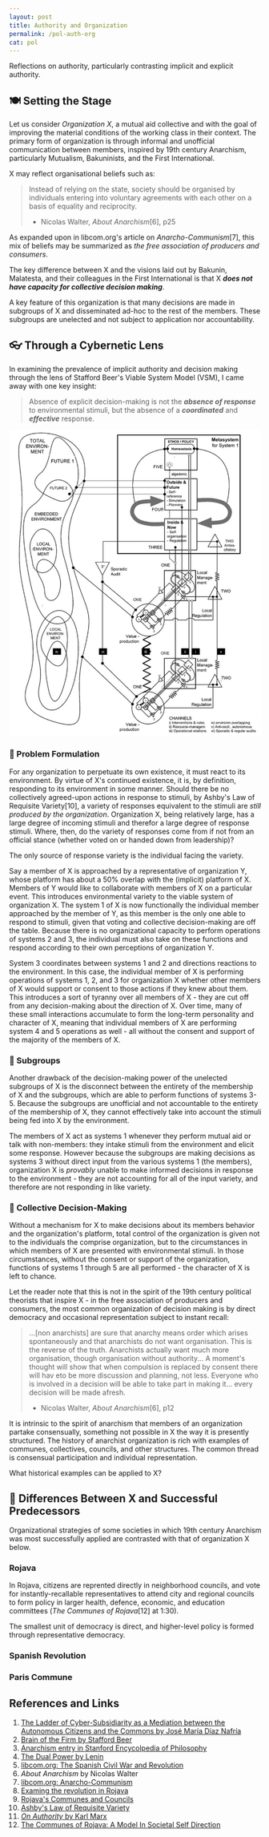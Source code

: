 ```yaml
---
layout: post
title: Authority and Organization
permalink: /pol-auth-org
cat: pol
---
```

<!--
pol: true
-->

Reflections on authority, particularly contrasting implicit and explicit authority.

## 🍽 Setting the Stage

Let us consider *Organization X*, a mutual aid collective and with the goal of improving the material conditions of the working class in their context.
The primary form of organization is through informal and unofficial communication between members, inspired by 19th century Anarchism, particularly Mutualism, Bakuninists, and the First International.

X may reflect organisational beliefs such as:

> Instead of relying on the state, society should be organised by individuals entering into voluntary agreements with each other on a basis of equality and reciprocity.
>
> - Nicolas Walter, *About Anarchism*[6], p25

As expanded upon in libcom.org's article on *Anarcho-Communism*[7], this mix of beliefs may be summarized as *the free association of producers and consumers*.

The key difference between X and the visions laid out by Bakunin, Malatesta, and their colleagues in the First International is that X ***does not have capacity for collective decision making***.

A key feature of this organization is that many decisions are made in subgroups of X and disseminated ad-hoc to the rest of the members.
These subgroups are unelected and not subject to application nor accountability.

## 👓 Through a Cybernetic Lens

In examining the prevalence of implicit authority and decision making through the lens of Stafford Beer's Viable System Model (VSM), I came away with one key insight:

> Absence of explicit decision-making is not the ***absence of response*** to environmental stimuli, but the absence of a ***coordinated*** and ***effective*** response.

<center>
<img
  src="/images/politics/stafford-beer-vsm.jpeg"
  alt="Depiction of Stafford Beer's Viable System Model"
  >
</center>

### 🔎 Problem Formulation

For any organization to perpetuate its own existence, it must react to its environment.
By virtue of X's continued existence, it is, by definition, responding to its environment in some manner.
Should there be no collectively agreed-upon actions in response to stimuli, by Ashby's Law of Requisite Variety[10], a variety of responses equivalent to the stimuli are *still produced by the organization*.
Organization X, being relatively large, has a large degree of incoming stimuli and therefor a large degree of response stimuli.
Where, then, do the variety of responses come from if not from an official stance (whether voted on or handed down from leadership)?

The only source of response variety is the individual facing the variety.

Say a member of X is approached by a representative of organization Y, whose platform has about a 50% overlap with the (implicit) platform of X.
Members of Y would like to collaborate with members of X on a particular event.
This introduces environmental variety to the viable system of organization X.
The system 1 of X is now functionally the individual member approached by the member of Y, as this member is the only one able to respond to stimuli, given that voting and collective decision-making are off the table.
Because there is no organizational capacity to perform operations of systems 2 and 3, the individual must also take on these functions and respond according to their own perceptions of organization Y.

System 3 coordinates between systems 1 and 2 and directions reactions to the environment.
In this case, the individual member of X is performing operations of systems 1, 2, and 3 for organization X whether other members of X would support or consent to those actions if they knew about them.
This introduces a sort of tyranny over all members of X - they are cut off from any decision-making about the direction of X.
Over time, many of these small interactions accumulate to form the long-term personality and character of X, meaning that individual members of X are performing system 4 and 5 operations as well - all without the consent and support of the majority of the members of X.

### 🙋 Subgroups

Another drawback of the decision-making power of the unelected subgroups of X is the disconnect between the entirety of the membership of X and the subgroups, which are able to perform functions of systems 3-5.
Because the subgroups are unofficial and not accountable to the entirety of the membership of X, they cannot effectively take into account the stimuli being fed into X by the environment.

The members of X act as systems 1 whenever they perform mutual aid or talk with non-members: they intake stimuli from the environment and elicit some response.
However because the subgroups are making decisions as systems 3 without direct input from the various systems 1 (the members), organization X is *provably* unable to make informed decisions in response to the environment - they are not accounting for all of the input variety, and therefore are not responding in like variety.

### 🏫 Collective Decision-Making

Without a mechanism for X to make decisions about its members behavior and the organization's platform, total control of the organization is given not to the individuals the comprise organization, but to the circumstances in which members of X are presented with environmental stimuli.
In those circumstances, without the consent or support of the organization, functions of systems 1 through 5 are all performed - the character of X is left to chance.

Let the reader note that this is not in the spirit of the 19th century political theorists that inspire X - in the free association of producers and consumers, the most common organization of decision making is by direct democracy and occasional representation subject to instant recall:

> ...[non anarchists] are sure that anarchy means order which arises spontaneously and that anarchists do not want organisation.
> This is the reverse of the truth.
> Anarchists actually want much more organisation, though organisation without authority...
> A moment's thought will show that when compulsion is replaced by consent there will hav eto be more discussion and planning, not less.
> Everyone who is involved in a decision will be able to take part in making it... every decision will be made afresh.
>
> - Nicolas Walter, *About Anarchism*[6], p12

It is intrinsic to the spirit of anarchism that members of an organization partake consensually, something not possible in X the way it is presently structured.
The history of anarchist organization is rich with examples of communes, collectives, councils, and other structures.
The common thread is consensual participation and individual representation.

What historical examples can be applied to X?

## 📖 Differences Between X and Successful Predecessors

Organizational strategies of some societies in which 19th century Anarchism was most successfully applied are contrasted with that of organization X below.

### Rojava

In Rojava, citizens are reprented directly in neighborhood councils, and vote for instantly-recallable representatives to attend city and regional councils to form policy in larger health, defence, economic, and education committees (*The Communes of Rojava*[12] at 1:30).

The smallest unit of democracy is direct, and higher-level policy is formed through representative democracy.

### Spanish Revolution

### Paris Commune

## References and Links

1. <a href="https://www.researchgate.net/publication/318993399_The_Ladder_of_Cyber-Subsidiarity_as_a_Mediation_between_the_Autonomous_Citizens_and_the_Commons" target="blank"> The Ladder of Cyber-Subsidiarity as a Mediation between the Autonomous Citizens and the Commons by José María Díaz Nafría </a>
1. <a href="https://www.researchgate.net/publication/200025911_The_Brain_of_the_Firm" target="blank">Brain of the Firm by Stafford Beer</a>
1. <a href="https://plato.stanford.edu/entries/anarchism/#PoliAnar" target="blank">Anarchism entry in Stanford Encycolpedia of Philosophy</a>
1. <a href="https://www.marxists.org/archive/lenin/works/1917/apr/09.htm" target="blank">The Dual Power by Lenin</a>
1. <a href="https://libcom.org/article/1936-1939-spanish-civil-war-and-revolution" target="blank">libcom.org: The Spanish Civil War and Revolution</a>
1. *About Anarchism* by Nicolas Walter
1. <a href="https://libcom.org/library/anarcho-communism" target="blank">libcom.org: Anarcho-Communism</a>
1. <a href="https://isreview.org/issue/108/examing-revolution-rojava/index.html" target="blank">Examing the revolution in Rojava</a>
1. <a href="http://new-compass.net/articles/rojavas-communes-and-councils" target="blank">Rojava's Communes and Councils</a>
1. <a href="https://www.businessballs.com/strategy-innovation/ashbys-law-of-requisite-variety/" target="blank">Ashby's Law of Requisite Variety</a>
1. <a href="https://www.marxists.org/archive/marx/works/1872/10/authority.htm" target="blank">*On Authority* by Karl Marx</a>
1. <a href="https://www.youtube.com/watch?v=cDnenjIdnnE&ab_channel=NeighborDemocracy" target="blank">The Communes of Rojava: A Model In Societal Self Direction</a>
